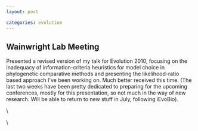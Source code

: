 ```yaml
---
layout: post

categories: evolution
---
```






 





Wainwright Lab Meeting
----------------------

Presented a revised version of my talk for Evolution 2010, focusing on
the inadequacy of information-criteria heuristics for model choice in
phylogenetic comparative methods and presenting the likelihood-ratio
based approach I've been working on. Much better received this time.
(The last two weeks have been pretty dedicated to preparing for the
upcoming conferences, mostly for this presentation, so not much in the
way of new research. Will be able to return to new stuff in July,
following iEvoBio).

\

\


